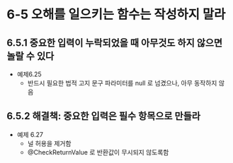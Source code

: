 # 6-5 오해를 일으키는 함수는 작성하지 말라

## 6.5.1 중요한 입력이 누락되었을 때 아무것도 하지 않으면 놀랄 수 있다
* 예제6.25
	* 반드시 필요한 법적 고지 문구 파라미터를 null 로 넘겼으나, 아무 동작하지 않음

## 6.5.2 해결책: 중요한 입력은 필수 항목으로 만들라
* 예제 6.27
	* 널 허용을 제거함
	* @CheckReturnValue 로 반환값이 무시되지 않도록함